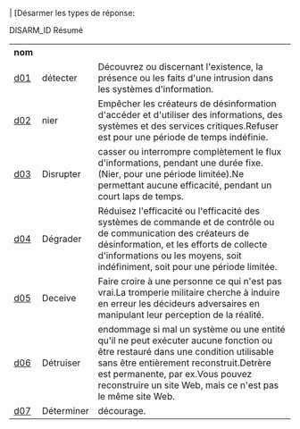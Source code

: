 | [Désarmer les types de réponse:

<table bordure = "1">
<tr>
<h> DISARM_ID </ TH>
<th> nom </th>
<h> Résumé </th>
</tr>
<tr>
<TD> <a href="Ponse Types/d01.md"> d01 </a> </td>
<TD> détecter </td>
<TD> Découvrez ou discernant l'existence, la présence ou les faits d'une intrusion dans les systèmes d'information. </td>
</tr>
<tr>
<Td> <a href="Ponse Types/D02.MD"> d02 </a> </td>
<td> nier </td>
<TD> Empêcher les créateurs de désinformation d'accéder et d'utiliser des informations, des systèmes et des services critiques.Refuser est pour une période de temps indéfinie. </td>
</tr>
<tr>
<Td> <a href="Ponse Types/d03.md"> d03 </a> </td>
<TD> Disrupter </td>
<TD> casser ou interrompre complètement le flux d'informations, pendant une durée fixe.(Nier, pour une période limitée).Ne permettant aucune efficacité, pendant un court laps de temps. </td>
</tr>
<tr>
<TD> <a href="Ponse Types/D04.md"> d04 </a> </td>
<TD> Dégrader </td>
<TD> Réduisez l'efficacité ou l'efficacité des systèmes de commande et de contrôle ou de communication des créateurs de désinformation, et les efforts de collecte d'informations ou les moyens, soit indéfiniment, soit pour une période limitée. </td>
</tr>
<tr>
<TD> <a href="Ponse Types/D05.md"> d05 </a> </td>
<TD> Deceive </td>
<TD> Faire croire à une personne ce qui n'est pas vrai.La tromperie militaire cherche à induire en erreur les décideurs adversaires en manipulant leur perception de la réalité. </td>
</tr>
<tr>
<Td> <a href="Ponse Types/d06.md"> d06 </a> </td>
<TD> Détruiser </td>
<TD> endommage si mal un système ou une entité qu'il ne peut exécuter aucune fonction ou être restauré dans une condition utilisable sans être entièrement reconstruit.Detrère est permanente, par ex.Vous pouvez reconstruire un site Web, mais ce n'est pas le même site Web. </td>
</tr>
<tr>
<Td> <a href="Ponse Types/d07.md"> d07 </a> </td>
<TD> Déterminer </td>
<td> décourage. </td>
</tr>
</ table>